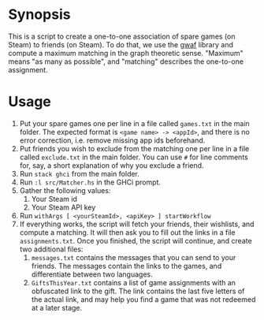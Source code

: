 # Synopsis

This is a script to create a one-to-one association of spare games (on Steam) to friends (on Steam). 
To do that, we use the [gwaf](https://github.com/nikitaDanilenko/gwaf) library and compute a maximum matching in the
graph theoretic sense. "Maximum" means "as many as possible", and "matching" describes the one-to-one assignment.

# Usage

1. Put your spare games one per line in a file called `games.txt` in the main folder.
   The expected format is `<game name> -> <appId>`, and there is no error correction,
   i.e. remove missing app ids beforehand.
2. Put friends you wish to exclude from the matching one per line in a file called `exclude.txt` in the main folder.
   You can use `#` for line comments for, say, a short explanation of why you exclude a friend.
3. Run `stack ghci` from the main folder.
4. Run `:l src/Matcher.hs` in the GHCi prompt.
5. Gather the following values:
    1. Your Steam id
    2. Your Steam API key
6. Run `withArgs [ <yourSteamId>, <apiKey> ] startWorkflow`
7. If everything works, the script will fetch your friends, their wishlists, and compute a matching.
   It will then ask you to fill out the links in a file `assignments.txt`.
   Once you finished, the script will continue, and create two additional files:
   1. `messages.txt` contains the messages that you can send to your friends.
      The messages contain the links to the games, and differentiate between two languages.
   2. `GiftsThisYear.txt` contains a list of game assignments with an obfuscated link to the gift.
      The link contains the last five letters of the actual link, and may help you find a game that was not redeemed
      at a later stage.
